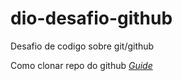 # dio-desafio-github
Desafio de codigo sobre git/github


Como clonar repo do github
*[Guide](https://docs.github.com/pt/repositories/creating-and-managing-repositories/cloning-a-repository)*
